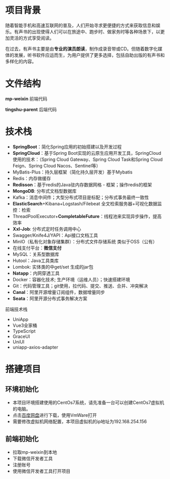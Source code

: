 # 项目背景
随着智能手机和高速互联网的普及，人们开始寻求更便捷的方式来获取信息和娱乐。有声书的出现使得人们可以在旅途中、跑步时、做家务时等各种场景下，以更加灵活的方式享受阅读。

在过去，有声书主要是由**专业的演员朗读**，制作成录音带或CD。但随着数字化媒体的发展，听书软件应运而生，为用户提供了更多选择，包括自助出版的有声书和多样化的内容。
# 文件结构
**mp-weixin** 前端代码

**tingshu-parent** 后端代码
# 技术栈
- **SpringBoot**：简化Spring应用的初始搭建以及开发过程
- **SpringCloud**：基于Spring Boot实现的云原生应用开发工具，SpringCloud使用的技术：（Spring Cloud Gateway、Spring Cloud Task和Spring Cloud Feign、Spring Cloud Nacos、Sentinel等）
- MyBatis-Plus：持久层框架（简化持久层开发）基于Mybatis
- Redis：内存做缓存
- **Redisson**：基于redis的Java驻内存数据网格 - 框架；操作redis的框架
- **MongoDB**: 分布式文档型数据库
- Kafka：消息中间件；大型分布式项目是标配；分布式事务最终一致性
- **ElasticSearch**+Kibana+Logstash/Filebeat 全文检索服务器+可视化数据监控：检索
- ThreadPoolExecutor+**CompletableFuture**：线程池来实现异步操作，提高效率 
- **Xxl-Job**: 分布式定时任务调用中心
- Swagger/Knife4J/YAPI：Api接口文档工具
- MinIO（私有化对象存储集群）：分布式文件存储系统 类似于OSS（公有）
- 在线支付平台：**微信支付**
- MySQL：关系型数据库
- Hutool：Java工具类库
- Lombok: 实体类的中get/set 生成的jar包
- **Natapp**：内网穿透工具
- Docker：容器化技术;  生产环境（运维人员）；快速搭建环境
- Git：代码管理工具；git使用，拉代码、提交、推送、合并、冲突解决
- **Canal**：阿里开源增量订阅组件，数据增量同步
- **Seata**：阿里开源分布式事务解决方案

前端技术栈

- UniApp
- Vue3全家桶
- TypeScript
- GraceUI
- UniUI
- uniapp-axios-adapter
# 搭建项目
## 环境初始化
- 本项目环境搭建使用的CentOs7系统，请先准备一台可以创建CentOs7虚拟机的电脑。
- 点击[百度网盘](https://pan.baidu.com/s/1Qq3oIe4Q7fYl_q2wKKZsXw?pwd=arn3)进行下载，使用VmWare打开
- 需要修改虚拟机网络配置，本项目虚拟机的ip地址为192.168.254.156
## 前端初始化
- 拉取mp-weixin到本地
- 下载微信开发者工具
- 注册账号
- 使用微信开发者工具打开项目
